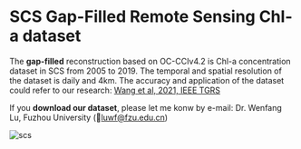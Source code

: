 # SCS Gap-Filled Remote Sensing Chl-a dataset

The **gap-filled** reconstruction based on OC-CCIv4.2 is Chl-a concentration dataset in SCS from 2005 to 2019. The temporal and spatial resolution of the dataset is daily and 4km. 
The accuracy and application of the dataset could refer to our research: [Wang et al, 2021, IEEE TGRS](https://ieeexplore.ieee.org/document/9393603)

If you **download our dataset**, please let me konw by e-mail: Dr. Wenfang Lu, Fuzhou University (:e-mail:luwf@fzu.edu.cn)

![scs](https://github.com/Yotill/SCS_CHL_2011-2019/blob/main/readme_pic1.png)
